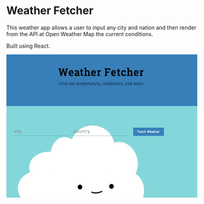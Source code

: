 # Weather Fetcher

This weather app allows a user to input any city and nation and then render from the API at Open Weather Map the current conditions. 

Built using React.

![](images/weather.png)